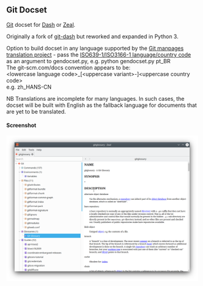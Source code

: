 ## Git Docset

[Git](http://git-scm.com/docs) docset for [Dash](https://kapeli.com/dash) or [Zeal](https://zealdocs.org/).

Originally a fork of [git-dash](https://github.com/iamaziz/git-dash) but reworked and expanded in Python 3.

Option to build docset in any language supported by the [Git manpages translation project](https://hosted.weblate.org/projects/git-manpages/translations/) - pass the [ISO639-1/ISO3166-1 language/country code](https://github.com/datasets/language-codes/blob/master/data/ietf-language-tags.csv) as an argument to gendocset.py, e.g. python gendocset.py pt_BR<br>
The git-scm.com/docs convention appears to be:<br>
\<lowercase language code\>_[\<uppercase variant\>-]\<uppercase country code\><br>
e.g. zh_HANS-CN

NB Translations are incomplete for many languages. In such cases, the docset will be built with English as the fallback language for documents that are yet to be translated.

#### Screenshot
![Screenshot](./screenshot.png)

